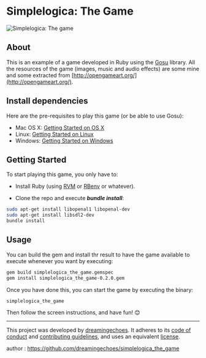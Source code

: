 # Simplelogica: The Game

![Simplelogica: The game](assets/images/backgrounds/title.png)

## About

This is an example of a game developed in Ruby using the [Gosu](https://www.libgosu.org/) library. All the resources of the game (images, music and audio effects) are some mine and some extracted from [http://opengameart.org/](http://opengameart.org/).

## Install dependencies

Here are the pre-requisites to play this game (or be able to use Gosu):

* Mac OS X: [Getting Started on OS X](https://github.com/gosu/gosu/wiki/Getting-Started-on-OS-X#prerequisites)
* Linux: [Getting Started on Linux](https://github.com/gosu/gosu/wiki/Getting-Started-on-Linux#getting-started-on-linux)
* Windows: [Getting Started on Windows](https://github.com/gosu/gosu/wiki/Getting-Started-on-Windows#getting-started-on-windows)

## Getting Started

To start playing this game, you only have to:

* Install Ruby (using [RVM](https://github.com/rvm/rvm) or [RBenv](https://github.com/sstephenson/rbenv) or whatever).

* Clone the repo and execute ***bundle install***:

```sh
sudo apt-get install libopenal1 libopenal-dev
sudo apt-get install libsdl2-dev
bundle install
```
## Usage

You can build the gem and install thr result to have the game available to execute whenever you want by executing:

```sh
gem build simplelogica_the_game.gemspec
gem install simplelogica_the_game-0.2.0.gem
```

Once you have done this, you can start the game by executing the binary:

```sh
simplelogica_the_game
```

Then follow the screen instructions, and have fun! 😊

----------------------------

This project was developed by [dreamingechoes](https://github.com/dreamingechoes).
It adheres to its [code of conduct](https://github.com/dreamingechoes/base/blob/master/files/CODE_OF_CONDUCT.md) and
[contributing guidelines](https://github.com/dreamingechoes/base/blob/master/files/CONTRIBUTING.md), and uses an equivalent [license](https://github.com/dreamingechoes/base/blob/master/files/LICENSE).

author : https://github.com/dreamingechoes/simplelogica_the_game